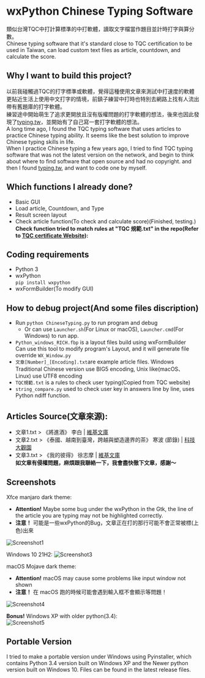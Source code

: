# wxPython Chinese Typing Software  
類似台灣TQC中打計算標準的中打軟體，讀取文字檔當作題目並計時打字與算分數。  
Chinese typing software that it's standard close to TQC certification to be used in Taiwan, can load custom text files as article, countdown, and calculate the score.  
## Why I want to build this project?  
以前我碰觸過TQC的打字標準或軟體，覺得這種使用文章來測試中打速度的軟體更貼近生活上使用中文打字的情境，前鎮子練習中打時也特別去網路上找有人流出帶有舊題庫的打字軟體。  
練習途中開始萌生了追求更開放且沒有版權問題的打字軟體的想法，後來也因此發現了[typing.tw](typing.tw)，並開始有了自己寫一套打字軟體的想法。  
A long time ago, I found the TQC typing software that uses articles to practice Chinese typing ability.  It seems like the best solution to improve Chinese typing skills in life.  
When I practice Chinese typing a few years ago, I tried to find TQC typing software that was not the latest version on the network, and begin to think about where to find software that open source and had no copyright. and then I found [typing.tw](typing.tw), and want to code one by myself.  
## Which functions I already done?  
* Basic GUI
* Load article, Countdown, and Type
* Result screen layout
* Check article function(To check and calculate score)(Finished, testing.)  
**Check function tried to match rules at "TQC 規範.txt" in the repo(Refer to [TQC certificate Website](https://www.tqc.org.tw/TQCNet/CertificateDetail.aspx?CODE=r1y127Koepg=)):**
## Coding requirements  
* Python 3
* wxPython  
```pip install wxpython```
* wxFormBuilder(To modify GUI)
## How to debug project(And some files discription)
* Run ```python ChineseTyping.py``` to run program and debug
    * Or can use ```Launcher.sh```(For Linux or macOS), ```Launcher.cmd```(For Windows) to run app.
* ```Python_windows_RICH.fbp``` is a layout files build using wxFormBuilder  
Can use this tool to modify program's Layout, and it will generate file override ```WX_Window.py```
* ```文章[Number]_[Encoding].txt```are example article files. Windows Traditional Chinese version use BIG5 encoding, Unix like(macOS、 Linux) use UTF8 encoding
* ```TQC規範.txt``` is a rules to check user typing(Copied from TQC website)
* ```string_compare.py``` used to check user key in answers line by line, uses Python ndiff function.
## Articles Source(文章來源):
* 文章1.txt > 《將進酒》 李白 | [維基文庫](https://zh.wikisource.org/wiki/%E5%B0%87%E9%80%B2%E9%85%92_(%E6%9D%8E%E7%99%BD))
* 文章2.txt > 《泰國、越南到臺灣，跨越與塑造邊界的茶》 寒波 (節錄) | [科技大觀園](https://scitechvista.nat.gov.tw/Article/C000003/detail?ID=be45b67b-ae53-4626-966e-e2e8a97475ef)
* 文章3.txt > 《我的彼得》 徐志摩 | [維基文庫](https://zh.wikisource.org/wiki/%E6%88%91%E7%9A%84%E5%BD%BC%E5%BE%97)  
**如文章有侵權問題，麻煩跟我聯絡一下，我會盡快徹下文章，感謝～**
## Screenshots
Xfce manjaro dark theme:  
* **Attention!** Maybe some bug under the wxPython in the Gtk, the line of the article you are typing may not be highlighted correctly.  
* **注意！** 可能是一些wxPython的Bug，文章正在打的那行可能不會正常被標(上色)出來  
  
![Screenshot1](/SCR1.png)  
  
Windows 10 21H2:
![Screenshot3](/SCR3.png)  
  
macOS Mojave dark theme:  
* **Attention!** macOS may cause some problems like input window not shown  
* **注意！** 在 macOS 跑的時候可能會遇到輸入框不會顯示等問題！
  
![Screenshot4](/SCR4.png)  
  
**Bonus!** Windows XP with older python(3.4):  
![Screenshot5](/SCR5.png)  
  
## Portable Version
I tried to make a portable version under Windows using Pyinstaller, which contains Python 3.4 version built on Windows XP and the Newer python version built on Windows 10. Files can be found in the latest release files.  
